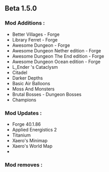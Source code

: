 ## Beta 1.5.0

### Mod Additions :
- Better Villages - Forge
- Library Ferret - Forge
- Awesome Dungeon - Forge
- Awesome Dungeon Nether edition - Forge
- Awesome Dungeon The End edition - Forge
- Awesome Dungeon Ocean edition - Forge
- L_Ender 's Cataclysm
- Citadel
- Darker Depths
- Basic Air Balloons
- Moss And Monsters
- Brutal Bosses - Dungeon Bosses
- Champions

### Mod Updates :
- Forge 40.1.86
- Applied Energistics 2
- Titanium
- Xaero's Minimap
- Xaero's World Map
- 

### Mod removes :
